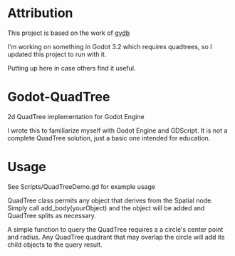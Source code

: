 # Attribution
This project is based on the work of [gvdb](https://github.com/gvdb)

I'm working on something in Godot 3.2 which requires quadtrees, so I updated this project to run with it.

Putting up here in case others find it useful.

# Godot-QuadTree
2d QuadTree implementation for Godot Engine

I wrote this to familiarize myself with Godot Engine and GDScript.  It is not a complete QuadTree solution, just a basic one intended for education.

# Usage
See Scripts/QuadTreeDemo.gd for example usage

QuadTree class permits any object that derives from the Spatial node.  Simply call add_body(yourObject) and the object will be added and QuadTree splits as necessary.

A simple function to query the QuadTree requires a a circle's center point and radius.  Any QuadTree quadrant that may overlap the circle will add its child objects to the query result.
